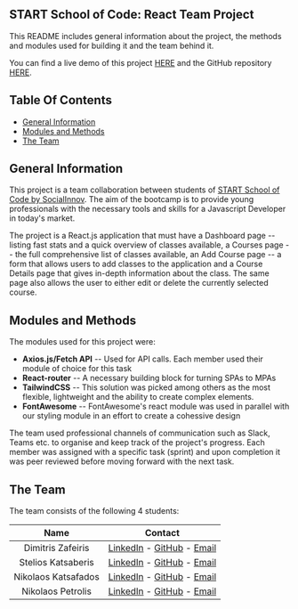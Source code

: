 ## **START School of Code: React Team Project**
This README includes general information about the project, the methods and modules used for building it and the team behind it.

You can find a live demo of this project [HERE]((https://whimsical-naiad-4249a5.netlify.app/)) and the GitHub repository [HERE](https://github.com/ssoc2dzafeiris/TeamProjectReact).

## Table Of Contents ##

- [General Information](#general-information)
- [Modules and Methods](#modules-and-methods)
- [The Team](#the-team)

## General Information
This project is a team collaboration between students of [START School of Code by SocialInnov](https://www.startproject.gr/school-of-code/).  The aim of the bootcamp is to provide young professionals with the necessary tools and skills for a Javascript Developer in today's market.

The project is a React.js application that must have a Dashboard page -- listing fast stats and a quick overview of classes available, a Courses page -- the full comprehensive list of classes available, an Add Course page -- a form that allows users to add classes to the application and a Course Details page that gives in-depth information about the class. The same page also allows the user to either edit or delete the currently selected course.

## Modules and Methods
The modules used for this project were:

 - **Axios.js/Fetch API** -- Used for API calls. Each member used their module of choice for this task 
 -   **React-router** -- A necessary building block for turning SPAs to MPAs
 - **TailwindCSS** -- This solution was picked among others as the most flexible, lightweight and the ability to create complex elements. 
 - **FontAwesome** -- FontAwesome's react module was used in parallel with our styling module in an effort to create a cohessive design


The team used professional channels of communication such as Slack, Teams etc. to organise and keep track of the project's progress. Each member was assigned with a specific task (sprint) and upon completion it was peer reviewed before moving forward with the next task. 

## The Team
The team consists of the following 4 students:


| Name| Contact|
| :--:        |    :--:   |
| Dimitris Zafeiris| [LinkedIn](https://www.linkedin.com/in/dimizafe/) - [GitHub](https://github.com/ssoc2dzafeiris/) - [Email](mailto:kremou115@gmail.com)|
| Stelios Katsaberis| [LinkedIn](https://www.linkedin.com/in/stelios-katsaberis-a8b03737/) - [GitHub](https://github.com/ssoc2skatsaberis) - [Email](mailto:katsaberisst@hotmail.com)|
| Nikolaos Katsafados| [LinkedIn](https://www.linkedin.com/in/nikos-katsafados/) - [GitHub](https://github.com/ssoc2nkatsafados/) - [Email](mailto:nikoskatsaphados@gmail.com)|
| Nikolaos Petrolis|[LinkedIn]( https://www.linkedin.com/in/nikospetrolis/) - [GitHub](https://github.com/ssoc2npetrolis/) - [Email](mailto:npetrolis@gmail.com)|
